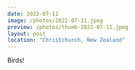 ```yaml
---
date: 2022-07-11
image: /photos/2022-07-11.jpeg
preview: /photos/thumb-2022-07-11.jpeg
layout: post
location: "Christchurch, New Zealand"
---
```


Birds!
